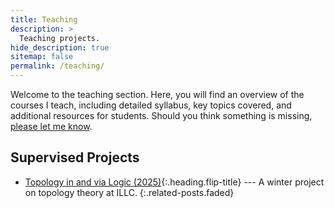```yaml
---
title: Teaching
description: >
  Teaching projects.
hide_description: true
sitemap: false
permalink: /teaching/
---
```


Welcome to the teaching section. Here, you will find an overview of the courses I teach, including detailed syllabus, key topics covered, and additional resources for students.
Should you think something is missing, [please let me know](mailto:q.chen2@uva.nl).


## Supervised Projects
* [Topology in and via Logic (2025)]{:.heading.flip-title} --- A winter project on topology theory at ILLC.
{:.related-posts.faded}

[Topology in and via Logic (2025)]: topology_2025.md
